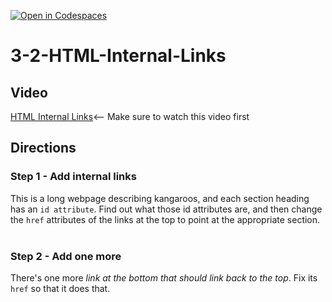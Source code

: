 [![Open in Codespaces](https://classroom.github.com/assets/launch-codespace-2972f46106e565e64193e422d61a12cf1da4916b45550586e14ef0a7c637dd04.svg)](https://classroom.github.com/open-in-codespaces?assignment_repo_id=21093270)
# 3-2-HTML-Internal-Links <br>

## Video 
[HTML Internal Links](https://youtu.be/c62_yTwex9E)<-- Make sure to watch this video first

## Directions 
### Step 1 - Add internal links <br>
This is a long webpage describing kangaroos, and each section heading has an `id attribute`. Find out what those id attributes are, and then change the `href` attributes of the links at the top to point at the appropriate section.
<br><br>
### Step 2 - Add one more <br>
There's one more <i>link at the bottom that should link back to the top</i>. Fix its `href` so that it does that.
